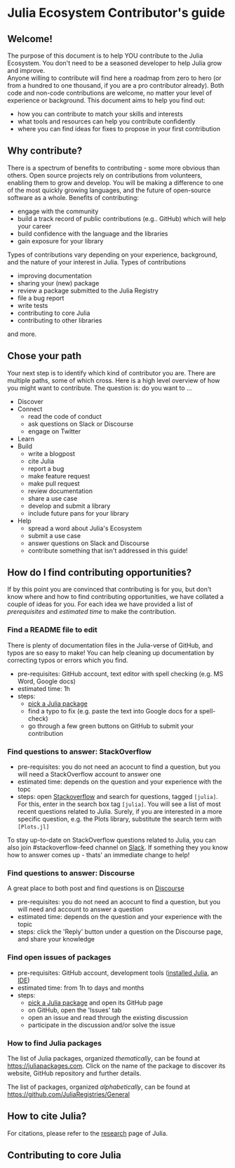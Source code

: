 # Julia Ecosystem Contributor's guide

## Welcome!
The purpose of this document is to help YOU contribute to the Julia Ecosystem. You don't need to be a seasoned developer to help Julia grow and improve.  
Anyone willing to contribute will find here a roadmap from zero to hero (or from a hundred to one thousand, if you are a pro contributor already). Both code and non-code contributions are welcome, no matter your level of experience or background. This document aims to help you find out:

- how you can contribute to match your skills and interests
- what tools and resources can help you contribute confidently
- where you can find ideas for fixes to propose in your first contribution

## Why contribute?
There is a spectrum of benefits to contributing - some more obvious than others. Open source projects rely on contributions from volunteers, enabling them to grow and develop. You will be making a difference to one of the most quickly growing languages, and the future of open-source software as a whole. Benefits of contributing:  

- engage with the community
- build a track record of public contributions (e.g.. GitHub) which will help your career
- build confidence with the language and the libraries
- gain exposure for your library

Types of contributions vary depending on your experience, background, and the nature of your interest in Julia. Types of contributions  

- improving documentation
- sharing your (new) package
- review a package submitted to the Julia Registry
- file a bug report
- write tests
- contributing to core Julia
- contributing to other libraries

and more.

## Chose your path
Your next step is to identify which kind of contributor you are.
There are multiple paths, some of which cross. Here is a high level overview of how you might want to contribute.
The question is: do you want to ...

- Discover
- Connect
  - read the code of conduct
  - ask questions on Slack or Discourse
  - engage on Twitter
- Learn
- Build
  - write a blogpost
  - cite Julia
  - report a bug
  - make feature request
  - make pull request
  - review documentation
  - share a use case
  - develop and submit a library
  - include future pans for your library
- Help
  - spread a word about Julia's Ecosystem
  - submit a use case
  - answer questions on Slack and Discourse
  - contribute something that isn't addressed in this guide!

## How do I find contributing opportunities?

If by this point you are convinced that contributing is for you, but don't know where and how to find contributing opportunities, we have collated a couple of ideas for you. For each idea we have provided a list of *prerequisites* and *estimated time* to make the contribution.


### Find a README file to edit

There is plenty of documentation files in the Julia-verse of GitHub, and typos are so easy to make! You can help cleaning up documentation by correcting typos or errors which you find. 

- pre-requisites: GitHub account, text editor with spell checking (e.g. MS Word, Google docs)
- estimated time: 1h
- steps:
	- [pick a Julia package](#how-to-find-julia-packages)
	- find a typo to fix (e.g. paste the text into Google docs for a spell-check)
	- go through a few green buttons on GitHub to submit your contribution
	
### Find questions to answer: StackOverflow
- pre-requisites: you do not need an acocunt to find a question, but you will need a StackOverflow account to answer one
- estimated time: depends on the question and your experience with the topc
- steps: open [Stackoverflow](https://stackoverflow.com/) and search for questions, tagged `[julia]`. For this, enter in the search box tag `[julia]`. You will see a list of most recent questions related to Julia. Surely, if you are interested in a more specific question, e.g. the Plots library, substitute the search term with `[Plots.jl]`
	
To stay up-to-date on StackOverflow questions related to Julia, you can also join #stackoverflow-feed channel on [Slack](https://julialang.slack.com). If something they you know how to answer comes up - thats' an immediate change to help!


### Find questions to answer: Discourse
A great place to both post and find questions is on [Discourse](https://discourse.julialang.org/)

- pre-requisites: you do not need an acocunt to find a question, but you will need and account to answer a question
- estimated time: depends on the question and your experience with the topic
- steps: click the 'Reply' button under a question on the Discourse page, and share your knowledge

	
### Find open issues of packages
- pre-requisites: GitHub account, development tools ([installed Julia](#how-to-install-julia), an [IDE](#what-are-the-ide-options?
))
- estimated time: from 1h to days and months
- steps:
 	- [pick a Julia package](#how-to-find-julia-packages) and open its GitHub page
	- on GitHub, open the 'Issues' tab
	- open an issue and read through the existing discussion
	- participate in the discussion and/or solve the issue


### How to find Julia packages

The list of Julia packages, organized *thematically*, can be found at https://juliapackages.com. Click on the name of the package to discover its website, GitHub repository and further details. 

The list of packages, organized *alphabetically*, can be found at https://github.com/JuliaRegistries/General


## How to cite Julia?

For citations, please refer to the [research](https://julialang.org/research/) page of Julia.

## Contributing to core Julia

